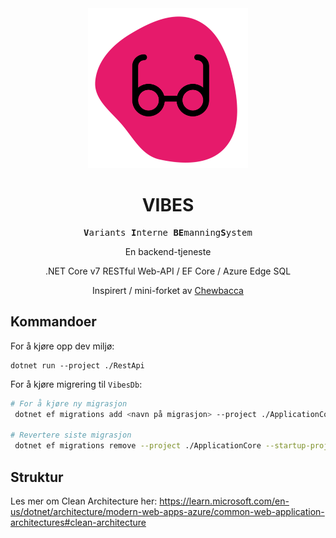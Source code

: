 <div style="text-align: center;" align="center">
    <img src="docs/blob_glasses.png" width="256" height="256">
    <h1>VIBES</h1>
<pre> <b>V</b>ariants <b>I</b>nterne <b>BE</b>manning<b>S</b>ystem </pre>
<p>En backend-tjeneste</p> 
<p> .NET Core v7 RESTful Web-API / EF Core / Azure Edge SQL </p>

<p>Inspirert / mini-forket av <a href="https://github.com/varianter/chewbacca">Chewbacca</a></p>
</div>

## Kommandoer

For å kjøre opp dev miljø:

```
dotnet run --project ./RestApi
```

For å kjøre migrering til `VibesDb`:

```bash
# For å kjøre ny migrasjon
 dotnet ef migrations add <navn på migrasjon> --project ./ApplicationCore --startup-project ./RestApi

# Revertere siste migrasjon
 dotnet ef migrations remove --project ./ApplicationCore --startup-project ./RestApi
```

## Struktur

Les mer om Clean Architecture
her: https://learn.microsoft.com/en-us/dotnet/architecture/modern-web-apps-azure/common-web-application-architectures#clean-architecture
